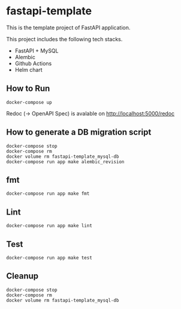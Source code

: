 # fastapi-template
This is the template project of FastAPI application.

This project includes the following tech stacks.
- FastAPI + MySQL
- Alembic
- Github Actions
- Helm chart

## How to Run
```shell
docker-compose up
```

Redoc (-> OpenAPI Spec) is avalable on <http://localhost:5000/redoc>

## How to generate a DB migration script
```shell
docker-compose stop
docker-compose rm
docker volume rm fastapi-template_mysql-db
docker-compose run app make alembic_revision
```

## fmt
```shell
docker-compose run app make fmt
```

## Lint
```shell
docker-compose run app make lint
```

## Test
```shell
docker-compose run app make test
```

## Cleanup
```shell
docker-compose stop
docker-compose rm
docker volume rm fastapi-template_mysql-db
```

